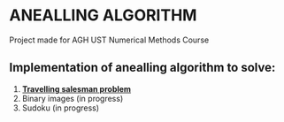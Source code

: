 # ANEALLING ALGORITHM

Project made for AGH UST Numerical Methods Course

## Implementation of anealling algorithm to solve:
1. **[Travelling salesman problem](https://github.com/mhytrek/Annealing_algorithm/blob/main/TSP.ipynb)**
2. Binary images (in progress)
3. Sudoku (in progress)
